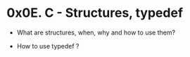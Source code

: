 # 0x0E. C - Structures, typedef

- What are structures, when, why and how to use them?

- How to use typedef ?
